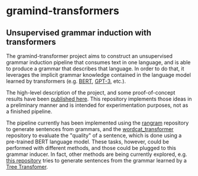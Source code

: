 # gramind-transformers
## Unsupervised grammar induction with transformers

The gramind-transformer project aims to construct an unsupervised grammar
induction 
pipeline that consumes text in one language, and is able to produce a 
grammar that describes that language. 
In order to do that, it leverages the implicit grammar knowledge contained
in the language model learned by transformers (e.g. 
[BERT](https://en.wikipedia.org/wiki/BERT_(language_model)), 
[GPT-3](https://en.wikipedia.org/wiki/GPT-3), etc.).

The high-level description of the project, and some proof-of-concept
 results have been [published here](https://arxiv.org/abs/2005.12533). 
This repository implements those ideas in a preliminary manner and is
intended for experimentation purposes, not as a finished pipeline.
 
The pipeline currently has been implemented using the 
[rangram](https://github.com/glicerico/rangram) repository to generate
sentences from grammars, and the 
[wordcat_transformer](https://github.com/glicerico/wordcat_transformer)
repository to evaluate the "quality" of a sentence, which is done using
a pre-trained BERT language model.
These tasks, however, could be performed with different methods, and
those could be plugged to this grammar inducer.
In fact, other methods are being currently explored, e.g. 
[this repository](https://github.com/glicerico/Tree-Transformer-gen) tries
to generate sentences from the grammar learned by a 
[Tree Transfomer](https://arxiv.org/abs/1909.06639).